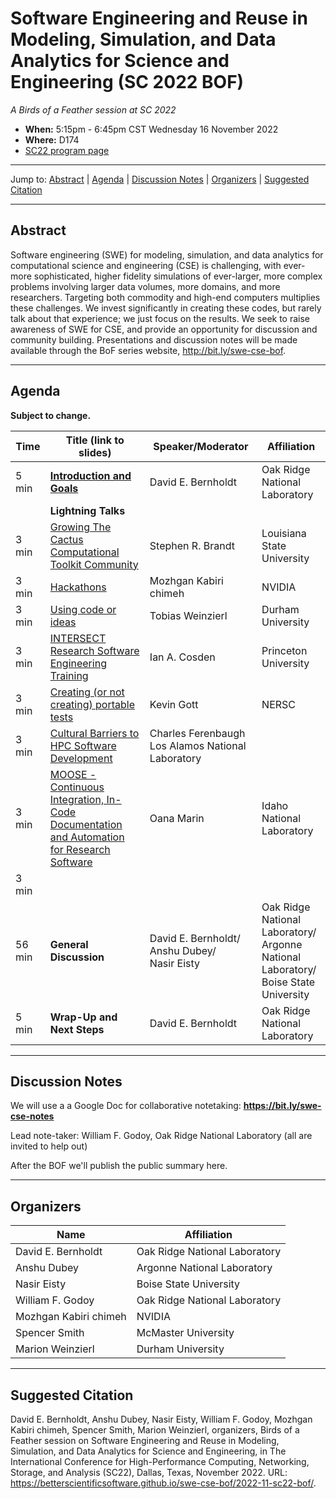 # Software Engineering and Reuse in Modeling, Simulation, and Data Analytics for Science and Engineering (SC 2022 BOF)

<!-- Before the event -->
*A Birds of a Feather session at SC 2022*

* **When:** 5:15pm - 6:45pm CST Wednesday 16 November 2022
* **Where:** D174
* [SC22 program page](https://sc22.supercomputing.org/presentation/?id=bof180&sess=sess368)
<!-- end of before event section -->

<!-- After the event 
*A Birds of a Feather session at SC 2022, on Wednesday, 16 November 2022*
-->

---

Jump to: [Abstract](#abstract) \| [Agenda](#agenda) \| [Discussion Notes](#discussion-notes) \| [Organizers](#organizers) \|  [Suggested Citation](#suggested-citation)

---

## Abstract

Software engineering (SWE) for modeling, simulation, and data analytics for computational science and engineering (CSE) is challenging, with ever-more sophisticated, higher fidelity simulations of ever-larger, more complex problems involving larger data volumes, more domains, and more researchers. Targeting both commodity and high-end computers multiplies these challenges. We invest significantly in creating these codes, but rarely talk about that experience; we just focus on the results. We seek to raise awareness of SWE for CSE, and provide an opportunity for discussion and community building. Presentations and discussion notes will be made available through the BoF series website, <http://bit.ly/swe-cse-bof>.

---

## Agenda

**Subject to change.**

| Time | Title (link to slides) | Speaker/Moderator | Affiliation
| -----|------------------------|-------------------|------------
| 5 min | **[Introduction and Goals](00-intro-bernholdt.pdf)** | David E. Bernholdt | Oak Ridge National Laboratory
|| **Lightning Talks** |  | 
| 3 min | [Growing The Cactus Computational Toolkit Community](01-cactus-brandt.pdf) | Stephen R. Brandt | Louisiana State University
| 3 min | [Hackathons](02-hackathons-kchimeh.pdf) | Mozhgan Kabiri chimeh | NVIDIA
| 3 min | [Using code or ideas](03-codereuse-weinzierl.pdf) | Tobias Weinzierl | Durham University
| 3 min | [INTERSECT Research Software Engineering Training](04-intersect-cosden.pdf) | Ian A. Cosden | Princeton University
| 3 min | [Creating (or not creating) portable tests](05-portabletests-gott.pdf) | Kevin Gott | NERSC
| 3 min | [Cultural Barriers to HPC Software Development](06-culturalbarriers-ferenbaugh.pdf) | Charles Ferenbaugh Los Alamos National Laboratory
| 3 min | [MOOSE - Continuous Integration, In-Code Documentation and Automation for Research Software](07-moose-marin.pdf) | Oana Marin | Idaho National Laboratory
| 3 min |
| 56 min | **General Discussion** | David E. Bernholdt/<br>Anshu Dubey/<br>Nasir Eisty | Oak Ridge National Laboratory/<br>Argonne National Laboratory/<br>Boise State University
| 5 min | **Wrap-Up and Next Steps** | David E. Bernholdt | Oak Ridge National Laboratory

---
<!-- Before the event -->
## Discussion Notes

We will use a a Google Doc for collaborative notetaking: **<https://bit.ly/swe-cse-notes>**

Lead note-taker: William F. Godoy, Oak Ridge National Laboratory (all are invited to help out)

After the BOF we'll publish the public summary here.
<!-- end of before event section -->

<!-- After the event
## Discussion Notes

We've published a blog article on the Better Scientific Software resource site (<https://bssw.io>) based on this BoF: [Reflecting on Our Community: The SC21 BoF on Software Engineering and Reuse in Modeling, Simulation, and Data Analytics for Science and Engineering](https://bssw.io/blog_posts/reflecting-on-our-community-the-sc21-bof-on-software-engineering-and-reuse-in-modeling-simulation-and-data-analytics-for-science-and-engineering)

Alternatively, you can read the [summary notes from the discussion groups](bof-notes.md).
 -->

---
## Organizers

Name | Affiliation
-----|------------
David E. Bernholdt | Oak Ridge National Laboratory
Anshu Dubey | Argonne National Laboratory
Nasir Eisty | Boise State University
William	F. Godoy | Oak Ridge National Laboratory
Mozhgan Kabiri chimeh | NVIDIA
Spencer Smith | McMaster University
Marion Weinzierl | Durham University

---
## Suggested Citation

David E. Bernholdt,
Anshu Dubey,
Nasir Eisty,
William	F. Godoy,
Mozhgan Kabiri chimeh,
Spencer Smith,
Marion Weinzierl,
organizers, Birds of a Feather session on
Software Engineering and Reuse in Modeling, Simulation, and Data
Analytics for Science and Engineering, 
in The International Conference for High-Performance Computing, Networking, Storage, and Analysis (SC22), Dallas, Texas, November 2022. 
URL: <https://betterscientificsoftware.github.io/swe-cse-bof/2022-11-sc22-bof/>.